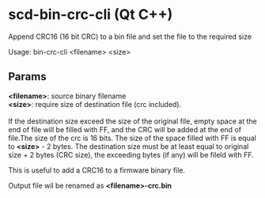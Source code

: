 # scd-bin-crc-cli (Qt C++)
Append CRC16 (16 bit CRC) to a bin file and set the file to the required size

Usage: bin-crc-cli \<filename\> \<size\>
  
## Params  

<b>\<filename\></b>: source binary filename <br>
<b>\<size\></b>: require size of destination file (crc included). <br><br>
If the destination size exceed the size of the original file, empty space at the end of file will be filled with FF, and the CRC will be added at the end of file.The size of the crc is 16 bits. The size of the space filled with FF is equal to <b>\<size\></b> - 2 bytes. The destination size must be at least equal to original size + 2 bytes (CRC size), the exceeding bytes (if any) will be fileld with FF.

This is useful to add a CRC16 to a firmware binary file.

Output file wil be renamed as <b>\<filename\>-crc.bin</b>
